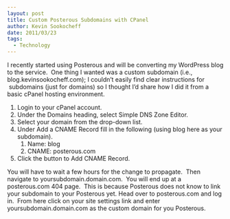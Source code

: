 ```yaml
---
layout: post
title: Custom Posterous Subdomains with CPanel
author: Kevin Sookocheff
date: 2011/03/23
tags:
  - Technology
---
```


I recently started using Posterous and will be converting my WordPress blog to the service.  One thing I wanted was a custom subdomain (i.e., blog.kevinsookocheff.com); I couldn’t easily find clear instructions for  subdomains (just for domains) so I thought I’d share how I did it from a basic cPanel hosting environment.

1.  Login to your cPanel account.
2.  Under the Domains heading, select Simple DNS Zone Editor.
3.  Select your domain from the drop-down list.
4.  Under Add a CNAME Record fill in the following (using blog here as your subdomain). 
    1.  Name: blog
    2.  CNAME: posterous.com
5.  Click the button to Add CNAME Record.

You will have to wait a few hours for the change to propagate.  Then navigate to yoursubdomain.domain.com.  You will end up at a posterous.com 404 page.  This is because Posterous does not know to link your subdomain to your Posterous yet. Head over to posterous.com and log in.  From here click on your site settings link and enter yoursubdomain.domain.com as the custom domain for you Posterous.
